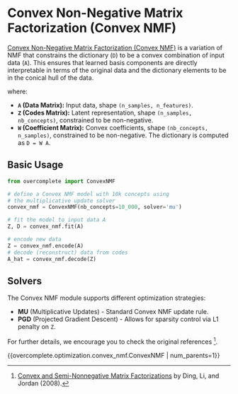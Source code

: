 # Convex Non-Negative Matrix Factorization (Convex NMF)

[Convex Non-Negative Matrix Factorization (Convex NMF)](https://people.eecs.berkeley.edu/~jordan/papers/ding-li-jordan-pami.pdf) is a variation of NMF that constrains the dictionary (`D`) to be a convex combination of input data (`A`). This ensures that learned basis components are directly interpretable in terms of the original data and the dictionary elements to be in the conical hull of the data.

where:

- **`A` (Data Matrix):** Input data, shape `(n_samples, n_features)`.
- **`Z` (Codes Matrix):** Latent representation, shape `(n_samples, nb_concepts)`, constrained to be non-negative.
- **`W` (Coefficient Matrix):** Convex coefficients, shape `(nb_concepts, n_samples)`, constrained to be non-negative. The dictionary is computed as `D = W A`.

## Basic Usage
```python
from overcomplete import ConvexNMF

# define a Convex NMF model with 10k concepts using
# the multiplicative update solver
convex_nmf = ConvexNMF(nb_concepts=10_000, solver='mu')

# fit the model to input data A
Z, D = convex_nmf.fit(A)

# encode new data
Z = convex_nmf.encode(A)
# decode (reconstruct) data from codes
A_hat = convex_nmf.decode(Z)
```

## Solvers
The Convex NMF module supports different optimization strategies:
- **MU** (Multiplicative Updates) - Standard Convex NMF update rule.
- **PGD** (Projected Gradient Descent) - Allows for sparsity control via L1 penalty on `Z`.

For further details, we encourage you to check the original references [^1].

{{overcomplete.optimization.convex_nmf.ConvexNMF | num_parents=1}}

[^1]: [Convex and Semi-Nonnegative Matrix Factorizations](https://people.eecs.berkeley.edu/~jordan/papers/ding-li-jordan-pami.pdf) by Ding, Li, and Jordan (2008).



